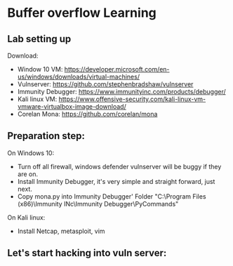 # Buffer overflow Learning 


## Lab setting up

Download:
- Window 10 VM: https://developer.microsoft.com/en-us/windows/downloads/virtual-machines/
- Vulnserver: https://github.com/stephenbradshaw/vulnserver
- Immunity Debugger: https://www.immunityinc.com/products/debugger/
- Kali linux VM: https://www.offensive-security.com/kali-linux-vm-vmware-virtualbox-image-download/
- Corelan Mona: https://github.com/corelan/mona




## Preparation step: 
  On Windows 10: 
  - Turn off all firewall, windows defender vulnserver will be buggy if they are on.
  - Install Immunity Debugger, it's very simple and straight forward, just next.
  - Copy mona.py into Immunity Debugger' Folder "C:\Program Files (x86)\Immunity INc\Immunity Debugger\PyCommands"
  
  On Kali linux:
  - Install Netcap, metasploit, vim
  
  
 ## Let's start hacking into vuln server:
 
 
